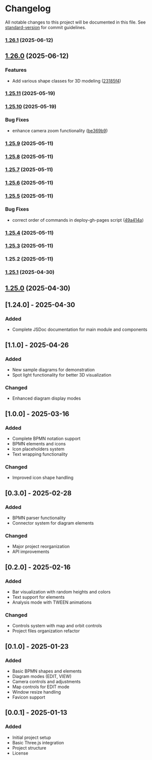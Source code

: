 # Changelog

All notable changes to this project will be documented in this file. See [standard-version](https://github.com/conventional-changelog/standard-version) for commit guidelines.

### [1.26.1](https://github.com/robertwaszkowski/aurea-eden/compare/v1.26.0...v1.26.1) (2025-06-12)

## [1.26.0](https://github.com/robertwaszkowski/aurea-eden/compare/v1.25.11...v1.26.0) (2025-06-12)


### Features

* Add various shape classes for 3D modeling ([23185f4](https://github.com/robertwaszkowski/aurea-eden/commit/23185f4c58ceef9eb7983a4bfe3f38d5ffe4898a))

### [1.25.11](https://github.com/robertwaszkowski/aurea-eden/compare/v1.25.10...v1.25.11) (2025-05-19)

### [1.25.10](https://github.com/robertwaszkowski/aurea-eden/compare/v1.25.9...v1.25.10) (2025-05-19)


### Bug Fixes

* enhance camera zoom functionality ([be369b9](https://github.com/robertwaszkowski/aurea-eden/commit/be369b998ac83afa6424d7ace7205da33299cef0))

### [1.25.9](https://github.com/robertwaszkowski/aurea-eden/compare/v1.25.8...v1.25.9) (2025-05-11)

### [1.25.8](https://github.com/robertwaszkowski/aurea-eden/compare/v1.25.7...v1.25.8) (2025-05-11)

### [1.25.7](https://github.com/robertwaszkowski/aurea-eden/compare/v1.25.6...v1.25.7) (2025-05-11)

### [1.25.6](https://github.com/robertwaszkowski/aurea-eden/compare/v1.25.5...v1.25.6) (2025-05-11)

### [1.25.5](https://github.com/robertwaszkowski/aurea-eden/compare/v1.25.4...v1.25.5) (2025-05-11)


### Bug Fixes

* correct order of commands in deploy-gh-pages script ([49a414a](https://github.com/robertwaszkowski/aurea-eden/commit/49a414aa7d079092eaefed2b7f408d201b68e8e6))

### [1.25.4](https://github.com/robertwaszkowski/aurea-eden/compare/v1.25.3...v1.25.4) (2025-05-11)

### [1.25.3](https://github.com/robertwaszkowski/aurea-eden/compare/v1.25.2...v1.25.3) (2025-05-11)

### 1.25.2 (2025-05-11)

### [1.25.1](https://gitlab.tecna.pl/waszkowski_r/three-diagram/compare/v1.25.0...v1.25.1) (2025-04-30)

## [1.25.0](https://gitlab.tecna.pl/waszkowski_r/three-diagram/compare/v1.24.0...v1.25.0) (2025-04-30)

## [1.24.0] - 2025-04-30
### Added
- Complete JSDoc documentation for main module and components

## [1.1.0] - 2025-04-26
### Added
- New sample diagrams for demonstration
- Spot light functionality for better 3D visualization
### Changed
- Enhanced diagram display modes

## [1.0.0] - 2025-03-16
### Added
- Complete BPMN notation support
- BPMN elements and icons
- Icon placeholders system
- Text wrapping functionality
### Changed
- Improved icon shape handling

## [0.3.0] - 2025-02-28
### Added
- BPMN parser functionality
- Connector system for diagram elements
### Changed
- Major project reorganization
- API improvements

## [0.2.0] - 2025-02-16
### Added
- Bar visualization with random heights and colors
- Text support for elements
- Analysis mode with TWEEN animations
### Changed
- Controls system with map and orbit controls
- Project files organization refactor

## [0.1.0] - 2025-01-23
### Added
- Basic BPMN shapes and elements
- Diagram modes (EDIT, VIEW)
- Camera controls and adjustments
- Map controls for EDIT mode
- Window resize handling
- Favicon support

## [0.0.1] - 2025-01-13
### Added
- Initial project setup
- Basic Three.js integration
- Project structure
- License
